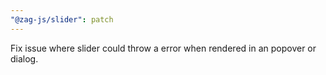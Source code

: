 ```yaml
---
"@zag-js/slider": patch
---
```


Fix issue where slider could throw a error when rendered in an popover or dialog.
